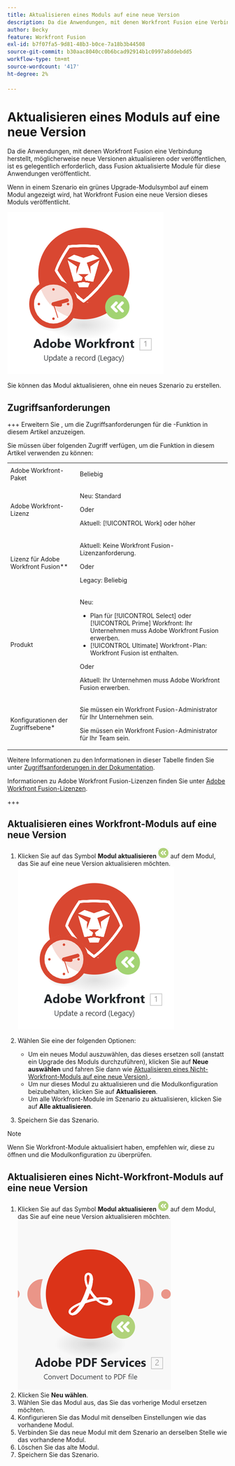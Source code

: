 ```yaml
---
title: Aktualisieren eines Moduls auf eine neue Version
description: Da die Anwendungen, mit denen Workfront Fusion eine Verbindung herstellt, möglicherweise aktualisiert oder neue Versionen veröffentlicht werden, ist es gelegentlich erforderlich, dass Fusion aktualisierte Module für diese Anwendungen veröffentlicht.
author: Becky
feature: Workfront Fusion
exl-id: b7f07fa5-9d81-48b3-b0ce-7a18b3b44508
source-git-commit: b30aac8040cc0b6bcad92914b1c0997a8ddebdd5
workflow-type: tm+mt
source-wordcount: '417'
ht-degree: 2%

---
```


# Aktualisieren eines Moduls auf eine neue Version

Da die Anwendungen, mit denen Workfront Fusion eine Verbindung herstellt, möglicherweise neue Versionen aktualisieren oder veröffentlichen, ist es gelegentlich erforderlich, dass Fusion aktualisierte Module für diese Anwendungen veröffentlicht.

Wenn in einem Szenario ein grünes Upgrade-Modulsymbol auf einem Modul angezeigt wird, hat Workfront Fusion eine neue Version dieses Moduls veröffentlicht.

![Aktualisierungssymbol](assets/update-indicator-workfront.png)

Sie können das Modul aktualisieren, ohne ein neues Szenario zu erstellen.

## Zugriffsanforderungen

+++ Erweitern Sie , um die Zugriffsanforderungen für die -Funktion in diesem Artikel anzuzeigen.

Sie müssen über folgenden Zugriff verfügen, um die Funktion in diesem Artikel verwenden zu können:

<table style="table-layout:auto">
 <col> 
 <col> 
 <tbody> 
  <tr> 
   <td role="rowheader">Adobe Workfront-Paket</td> 
   <td> <p>Beliebig</p> </td> 
  </tr> 
  <tr data-mc-conditions=""> 
   <td role="rowheader">Adobe Workfront-Lizenz</td> 
   <td> <p>Neu: Standard</p><p>Oder</p><p>Aktuell: [!UICONTROL Work] oder höher</p> </td> 
  </tr> 
  <tr> 
   <td role="rowheader">Lizenz für Adobe Workfront Fusion**</td> 
   <td>
   <p>Aktuell: Keine Workfront Fusion-Lizenzanforderung.</p>
   <p>Oder</p>
   <p>Legacy: Beliebig </p>
   </td> 
  </tr> 
  <tr> 
   <td role="rowheader">Produkt</td> 
   <td>
   <p>Neu:</p> <ul><li>Plan für [!UICONTROL Select] oder [!UICONTROL Prime] Workfront: Ihr Unternehmen muss Adobe Workfront Fusion erwerben.</li><li>[!UICONTROL Ultimate] Workfront-Plan: Workfront Fusion ist enthalten.</li></ul>
   <p>Oder</p>
   <p>Aktuell: Ihr Unternehmen muss Adobe Workfront Fusion erwerben.</p>
   </td> 
  </tr>
  <tr data-mc-conditions=""> 
   <td role="rowheader">Konfigurationen der Zugriffsebene*</td> 
   <td> 
     <p>Sie müssen ein Workfront Fusion-Administrator für Ihr Unternehmen sein.</p>
     <p>Sie müssen ein Workfront Fusion-Administrator für Ihr Team sein.</p>
   </td> 
  </tr> 
   </td> 
  </tr> 
 </tbody> 
</table>

Weitere Informationen zu den Informationen in dieser Tabelle finden Sie unter [Zugriffsanforderungen in der Dokumentation](/help/workfront-fusion/references/licenses-and-roles/access-level-requirements-in-documentation.md).

Informationen zu Adobe Workfront Fusion-Lizenzen finden Sie unter [Adobe Workfront Fusion-Lizenzen](/help/workfront-fusion/set-up-and-manage-workfront-fusion/licensing-operations-overview/license-automation-vs-integration.md).

+++

## Aktualisieren eines Workfront-Moduls auf eine neue Version

1. Klicken Sie auf das Symbol **Modul aktualisieren** ![Upgrade-Symbol](assets/upgrade-icon.png) auf dem Modul, das Sie auf eine neue Version aktualisieren möchten.
   ![Aktualisierungssymbol](assets/update-indicator-workfront.png)
1. Wählen Sie eine der folgenden Optionen:

   * Um ein neues Modul auszuwählen, das dieses ersetzen soll (anstatt ein Upgrade des Moduls durchzuführen), klicken Sie auf **Neue auswählen** und fahren Sie dann wie [Aktualisieren eines Nicht-Workfront-Moduls auf eine neue Version) ](#upgrade-a-non-workfront-module-to-a-new-version).
   * Um nur dieses Modul zu aktualisieren und die Modulkonfiguration beizubehalten, klicken Sie auf **Aktualisieren**.
   * Um alle Workfront-Module im Szenario zu aktualisieren, klicken Sie auf **Alle aktualisieren**.

1. Speichern Sie das Szenario.

>[!NOTE]
>
>Wenn Sie Workfront-Module aktualisiert haben, empfehlen wir, diese zu öffnen und die Modulkonfiguration zu überprüfen.

## Aktualisieren eines Nicht-Workfront-Moduls auf eine neue Version

1. Klicken Sie auf das Symbol **Modul aktualisieren** ![Upgrade-Symbol](assets/upgrade-icon.png) auf dem Modul, das Sie auf eine neue Version aktualisieren möchten.
   ![Aktualisierungssymbol](assets/update-indicator.png)
1. Klicken Sie **Neu wählen**.
1. Wählen Sie das Modul aus, das Sie das vorherige Modul ersetzen möchten.
1. Konfigurieren Sie das Modul mit denselben Einstellungen wie das vorhandene Modul.
1. Verbinden Sie das neue Modul mit dem Szenario an derselben Stelle wie das vorhandene Modul.
1. Löschen Sie das alte Modul.
1. Speichern Sie das Szenario.
